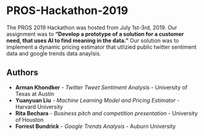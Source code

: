 # PROS-Hackathon-2019

The PROS 2019 Hackathon was hosted from July 1st-3rd, 2019. Our assignment was to **“Develop a prototype of a solution for a customer need, that uses AI to find meaning in the data.”** Our solution was to implement a dynamic pricing estimator that utlizied public twitter sentiment data and google trends data anaylsis. 



## Authors

* **Arman Khondker** - *Twitter Tweet Sentiment Analysis* - University of Texas at Austin
* **Yuanyuan Liu** - *Machine Learning Model and Pricing Estimator* - Harvard University 
* **Rita Bechara** - *Business pitch and competition presentation* - University of Houston
* **Forrest Bundrick** - *Google Trends Analysis* - Auburn University 
